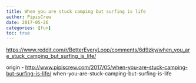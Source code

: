 ```yaml
---
title: When you are stuck camping but surfing is life
author: PipisCrew
date: 2017-05-26
categories: [fun]
toc: true
---
```


https://www.reddit.com/r/BetterEveryLoop/comments/6d9zky/when_you_are_stuck_camping_but_surfing_is_life/

origin - http://www.pipiscrew.com/2017/05/when-you-are-stuck-camping-but-surfing-is-life/ when-you-are-stuck-camping-but-surfing-is-life